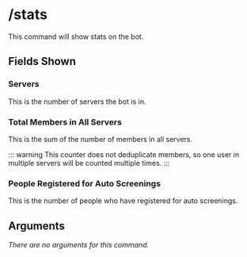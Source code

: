 # /stats

This command will show stats on the bot.

## Fields Shown

### Servers

This is the number of servers the bot is in.

### Total Members in All Servers

This is the sum of the number of members in all servers.

::: warning
This counter does not deduplicate members, so one user in multiple servers will be counted multiple times.
:::

### People Registered for Auto Screenings

This is the number of people who have registered for auto screenings.

## Arguments

_There are no arguments for this command._